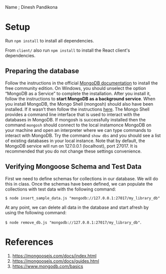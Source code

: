 Name ; Dinesh Pandikona

# Setup

Run `npm install` to install all dependencies.

From `client/` also run `npm install` to install the React client's dependencies.

## Preparing the database

Follow the instructions in the official [MongoDB documentation](https://www.mongodb.com/docs/manual/administration/install-community/) to install the free community edition. On Windows, you should unselect the option “MongoDB as a Service” to complete the installation. After you install it, follow the instructions to **start MongoDB as a background service**. When you install MongoDB, the Mongo Shell (mongosh) should also have been installed. If it wasn’t then follow the instructions [here](https://www.mongodb.com/docs/mongodb-shell/install/#std-label-mdb-shell-install). The Mongo Shell provides a command line interface that is used to interact with the databases in MongoDB. If mongosh is successfully installed then the command `mongosh` should connect to the local instamonce MongoDB on your machine and open an interpreter where we can type commands to interact with MongoDB. Try the command `show dbs` and you should see a list of existing databases in your local instance. Note that by default, the MongoDB service will run on 127.0.0.1 (localhost), port 27017. It is recommended that you do not change these settings convenience.

## Verifying Mongoose Schema and Test Data

First we need to define schemas for collections in our database. We will do this in class. Once the schemas have been defined, we can populate the collections with test data with the following command:

`$ node insert_sample_data.js "mongodb://127.0.0.1:27017/my_library_db"`

At any point, we can delete all data in the database and start afresh by using the following command:

`$ node remove_db.js "mongodb://127.0.0.1:27017/my_library_db"`.

# References

1. https://mongoosejs.com/docs/index.html
2. https://mongoosejs.com/docs/guides.html
3. https://www.mongodb.com/basics
